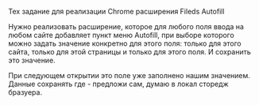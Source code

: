 Тех задание для реализации Chrome расширения Fileds Autofill

Нужно реализовать расширение, которое для любого поля ввода на любом сайте добавляет пункт меню Autofill, при выборе которого можно задать значение конкретно для этого поля: только для этого сайта, только для этой страницы и только для этого поля. И сохранить это значение.

При следующем открытии это поле уже заполнено нашим значением. Данные сохранять где - предложи сам, думаю в локал сторедж бразуера.